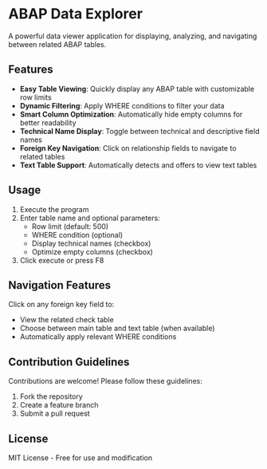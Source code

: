 # ABAP Data Explorer

A powerful data viewer application for displaying, analyzing, and navigating between related ABAP tables.

## Features

- **Easy Table Viewing**: Quickly display any ABAP table with customizable row limits
- **Dynamic Filtering**: Apply WHERE conditions to filter your data
- **Smart Column Optimization**: Automatically hide empty columns for better readability
- **Technical Name Display**: Toggle between technical and descriptive field names
- **Foreign Key Navigation**: Click on relationship fields to navigate to related tables
- **Text Table Support**: Automatically detects and offers to view text tables

## Usage

1. Execute the program
2. Enter table name and optional parameters:
   - Row limit (default: 500)
   - WHERE condition (optional)
   - Display technical names (checkbox)
   - Optimize empty columns (checkbox)
3. Click execute or press F8

## Navigation Features

Click on any foreign key field to:
- View the related check table
- Choose between main table and text table (when available)
- Automatically apply relevant WHERE conditions

## Contribution Guidelines

Contributions are welcome! Please follow these guidelines:
1. Fork the repository
2. Create a feature branch
3. Submit a pull request

## License

MIT License - Free for use and modification